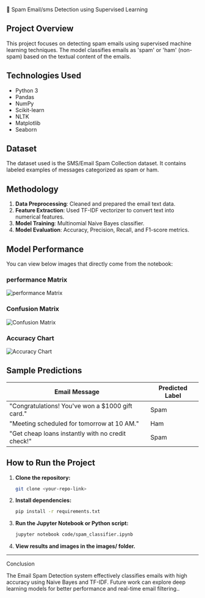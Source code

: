 📩 Spam Email/sms Detection using Supervised Learning

## Project Overview

This project focuses on detecting spam emails using supervised machine learning techniques. The model classifies emails as 'spam' or 'ham' (non-spam) based on the textual content of the emails.

## Technologies Used

- Python 3
- Pandas
- NumPy
- Scikit-learn
- NLTK
- Matplotlib
- Seaborn

## Dataset

The dataset used is the SMS/Email Spam Collection dataset. It contains labeled examples of messages categorized as spam or ham.

## Methodology

1. **Data Preprocessing**: Cleaned and prepared the email text data.
2. **Feature Extraction**: Used TF-IDF vectorizer to convert text into numerical features.
3. **Model Training**: Multinomial Naive Bayes classifier.
4. **Model Evaluation**: Accuracy, Precision, Recall, and F1-score metrics.

## Model Performance

You can view below images that directly come from the notebook:

### performance Matrix

![performance Matrix](<img width="957" height="660" alt="Screenshot 2025-10-26 140449" src="https://github.com/user-attachments/assets/f65c3fb4-595e-4303-bef5-e39b3003e412" />
)

### Confusion Matrix

![Confusion Matrix](<img width="788" height="630" alt="Screenshot 2025-10-26 134702" src="https://github.com/user-attachments/assets/57ecf42b-7485-44b2-97c2-37b0a5b3d44a" />
)

### Accuracy Chart

![Accuracy Chart](<img width="614" height="301" alt="Screenshot 2025-10-26 151238" src="https://github.com/user-attachments/assets/38fd69c0-b6c2-4f21-8ee7-50537291825c" />
)

## Sample Predictions

| Email Message                                      | Predicted Label |
|----------------------------------------------------|-----------------|
| "Congratulations! You've won a $1000 gift card."  | Spam            |
| "Meeting scheduled for tomorrow at 10 AM."        | Ham             |
| "Get cheap loans instantly with no credit check!" | Spam            |

## How to Run the Project

1. **Clone the repository:**
   ```bash
   git clone <your-repo-link>
2. **Install dependencies:**
    ```bash
   pip install -r requirements.txt
3. **Run the Jupyter Notebook or Python script:**
    ```bash
    jupyter notebook code/spam_classifier.ipynb
4. **View results and images in the images/ folder.**
--------------
Conclusion

The Email Spam Detection system effectively classifies emails with high accuracy using Naive Bayes and TF-IDF. Future work can explore deep learning models for better performance and real-time email filtering..



